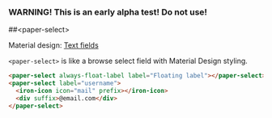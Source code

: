 ### WARNING! This is an early alpha test! Do not use!

##&lt;paper-select&gt;

Material design: [Text fields](https://www.google.com/design/spec/components/text-fields.html)

`<paper-select>` is like a browse select field with Material Design styling.

<!---
```
<custom-element-demo>
  <template>
    <script src="../webcomponentsjs/webcomponents-lite.js"></script>
    <link rel="import" href="paper-select.html">
    <link rel="import" href="../iron-icons/iron-icons.html">
    <style>
      paper-select {
        max-width: 400px;
        margin: auto;
      }
      iron-icon, div[suffix] {
        color: hsl(0, 0%, 50%);
        margin-right: 12px;
      }
    </style>
    <next-code-block></next-code-block>
  </template>
</custom-element-demo>
```
-->
```html
<paper-select always-float-label label="Floating label"></paper-select>
<paper-select label="username">
  <iron-icon icon="mail" prefix></iron-icon>
  <div suffix>@email.com</div>
</paper-select>
```
